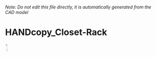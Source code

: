 ###### Note: Do not edit this file directly, it is automatically generated from the CAD model

# HANDcopy_Closet-Rack

![](/project.svg)



 

